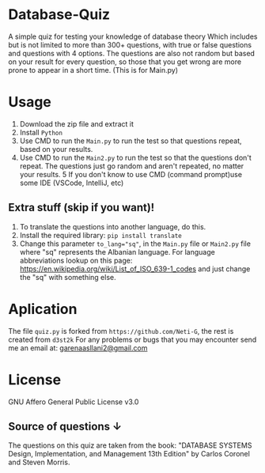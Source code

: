 # Database-Quiz
A simple quiz for testing your knowledge of database theory
Which includes but is not limited to more than 300+ questions, with true or false questions and questions with 4 options.
The questions are also not random but based on your result for every question, so those that you get wrong are more prone to appear in a short time. (This is for Main.py)

# Usage
1. Download the zip file and extract it 
2. Install `Python`
3. Use CMD to run the `Main.py` to run the test so that questions repeat, based on your results.
4. Use CMD to run the `Main2.py` to run the test so that the questions don't repeat. The questions just go random and aren't repeated, no matter your results.
5 If you don't know to use CMD (command prompt)use some IDE (VSCode, IntelliJ, etc)

## Extra stuff (skip if you want)!
1. To translate the questions into another language, do this.
2. Install the required library: `pip install translate`
3. Change this parameter ``to_lang="sq"``, in the `Main.py` file or `Main2.py` file where "sq" represents the Albanian language. For language abbreviations lookup on this page: https://en.wikipedia.org/wiki/List_of_ISO_639-1_codes and just change the "sq" with something else.

# Aplication
The file `quiz.py` is forked from `https://github.com/Neti-G`, the rest is created from `d3st2k`
For any problems or bugs that you may encounter send me an email at: garenaasllani2@gmail.com

# License
GNU Affero General Public License v3.0

## Source of questions ↓
The questions on this quiz are taken from the book: "DATABASE SYSTEMS Design, Implementation, and Management 13th Edition" by Carlos Coronel and Steven Morris.

